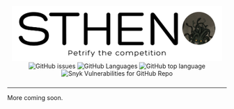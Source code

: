 <div style="text-align:center; padding: 10px">
    <img src="./public/logo.png" ondragstart="return false;" />
    <br/>
    <img alt="GitHub issues" src="https://img.shields.io/github/issues/axelgreavette/stheno?style=flat-square" />
    <img alt="GitHub Languages" src="https://img.shields.io/github/languages/count/axelgreavette/stheno?style=flat-square" />
    <img alt="GitHub top language" src="https://img.shields.io/github/languages/top/axelgreavette/stheno?style=flat-square" />
    <img alt="Snyk Vulnerabilities for GitHub Repo" src="https://img.shields.io/snyk/vulnerabilities/github/axelgreavette/stheno?style=flat-square" />
</div>
<hr>
More coming soon.